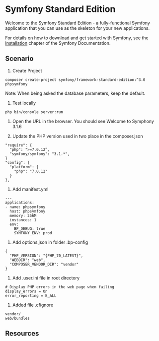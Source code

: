 Symfony Standard Edition
========================

Welcome to the Symfony Standard Edition - a fully-functional Symfony
application that you can use as the skeleton for your new applications.

For details on how to download and get started with Symfony, see the
[Installation][1] chapter of the Symfony Documentation.


## Scenario

1. Create Project

  ```
  composer create-project symfony/framework-standard-edition:^3.0 phpsymfony
  ```

  Note: When being asked the database parameters, keep the default.
  
1. Test locally

  ```
  php bin/console server:run
  ```

1. Open the URL in the browser. You should see Welcome to Symphony 3.1.6

1. Update the PHP version used in two place in the composer.json

  ```
  "require": {
    "php": ">=7.0.12”,
    "symfony/symfony": "3.1.*",
  }
  "config": {
    "platform": {
      "php": "7.0.12"
    }
  },
  ```

1. Add manifest.yml

  ```
  ---
  applications:
  - name: phpsymfony
    host: phpsymfony
    memory: 256M
    instances: 1
    env:
      BP_DEBUG: true
      SYMFONY_ENV: prod
  ````

1. Add options.json in folder .bp-config

  ```
  {
    "PHP_VERSION": "{PHP_70_LATEST}",
    "WEBDIR": "web",
    "COMPOSER_VENDOR_DIR": "vendor"
  }
  ```

1. Add .user.ini file in root directory

  ```
  # Display PHP errors in the web page when failing
  display_errors = On
  error_reporting = E_ALL
  ```

1. Added file .cfignore

  ```
  vendor/
  web/bundles
  ````

## Resources

[1]:  https://symfony.com/doc/3.0/book/installation.html
[6]:  https://symfony.com/doc/current/bundles/SensioFrameworkExtraBundle/index.html
[7]:  https://symfony.com/doc/3.0/book/doctrine.html
[8]:  https://symfony.com/doc/3.0/book/templating.html
[9]:  https://symfony.com/doc/3.0/book/security.html
[10]: https://symfony.com/doc/3.0/cookbook/email.html
[11]: https://symfony.com/doc/3.0/cookbook/logging/monolog.html
[13]: https://symfony.com/doc/3.0/bundles/SensioGeneratorBundle/index.html

